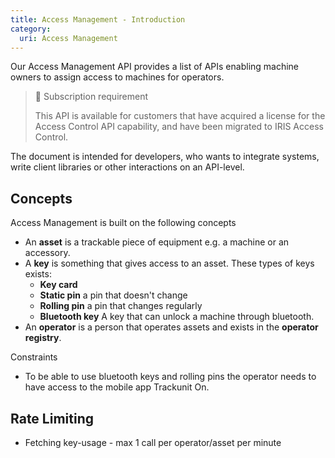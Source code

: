 ```yaml
---
title: Access Management - Introduction
category:
  uri: Access Management
---
```

Our Access Management API provides a list of APIs enabling machine owners to assign access to machines for operators.

> 📘 Subscription requirement
>
> This API is available for customers that have acquired a license for the Access Control API capability, and have been migrated to IRIS Access Control.

The document is intended for developers, who wants to integrate systems, write client libraries or other interactions on an API-level.

## Concepts

Access Management is built on the following concepts

- An **asset** is a trackable piece of equipment e.g. a machine or an accessory.
- A **key** is something that gives access to an asset. These types of keys exists:
  - **Key card**
  - **Static pin** a pin that doesn't change
  - **Rolling pin** a pin that changes regularly
  - **Bluetooth key** A key that can unlock a machine through bluetooth.
- An **operator** is a person that operates assets and exists in the **operator registry**.

Constraints

- To be able to use bluetooth keys and rolling pins the operator needs to have access to the mobile app Trackunit On.

## Rate Limiting

* Fetching key-usage - max 1 call per operator/asset per minute
